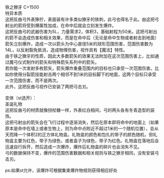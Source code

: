 <title>铁之獠牙</title>
<meta name="GENERATOR" content="WinCHM">
<meta http-equiv="Content-Type" content="text/html; charset=gb2312">
<br>铁之獠牙 C+1500 
<br>特异本质
<br>这把反曲弓外表狰狞，表面装有许多类似獠牙的铁刺，此弓也得名于此。由这把弓射出的箭将受到爆属性加成，在命中后就会立刻发生爆炸。
<br>这把反曲弓的武器伤害为5L，力量需求2，体积3，基础射程为50米。这把弓射出的箭不会造成伤害和相关效果，而是在命中后（无论是命中生物或者射击到地面）箭矢立刻爆炸，造成一次以箭头为中心直径5米的球形范围伤害，范围伤害数为14L，以反射豁免抵消，造成物理伤害，视作具有【魔法】特性。
<br>由于铁之獠牙的性质，因此大多数箭矢的效果无法附加在这次范围伤害上，比如通过魔弓仪式制作的箭矢和特殊箭矢系列中的箭矢。
<br>若你能一次发射多枚箭矢，箭矢爆炸重叠范围内的目标也只承受一次范围伤害。比如你使用分裂箭技能射击两个相邻不到1米的目标脚下的地面，这两个目标只承受一次范围伤害，而不是两次。
<br>此外，这把反曲弓视作已安装了两把弓击刃。
<br>
<br>变体（st选开）：
<br>圣诞礼物 
<br>这把反曲弓的材质就像拐杖糖一样，外表红白相间，弓的两头各有冬青造型的装饰。
<br>这把弓射出的箭矢会在飞行过程中逐渐消失，然后在原本即将命中的地面上（如果原本是命中在墙上或者生物上，则为命中点附近不超过1米的一个随机位置），会从天而降一个体积2的正方体礼物盒。礼物盒的颜色和包扎的带子的颜色随机，但礼物盒主要为红色，带子为绿色，或者盒子为绿色，带子为红色。礼物盒在落地后会迅速自行拆开，然后造成一次爆炸，爆炸后礼物盒的碎片也会消失不见。
<br>弓的数据保持不变，爆炸的范围伤害数据和相关规则与铁之獠牙相同，没有安装弓击刃。
<br>
<br>ps:如果st允许，该爆炸可根据集束爆炸物规则获得相应好处
